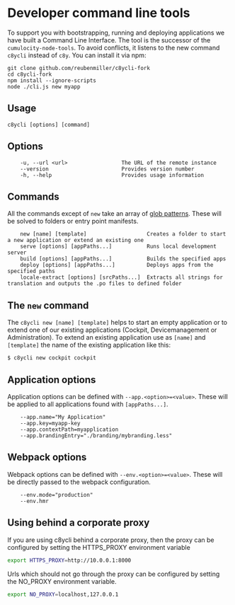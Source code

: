 # Developer command line tools
To support you with bootstrapping, running and deploying applications we have built a Command Line Interface. The tool is the successor of the `cumulocity-node-tools`. To avoid conflicts, it listens to the new command `c8ycli` instead of `c8y`. You can install it via npm:

```
git clone github.com/reubenmiller/c8ycli-fork
cd c8ycli-fork
npm install --ignore-scripts
node ./cli.js new myapp
```

## Usage

```
c8ycli [options] [command]
```

## Options

```
    -u, --url <url>                 The URL of the remote instance
    --version                       Provides version number
    -h, --help                      Provides usage information
```

## Commands

All the commands except of ```new``` take an array of [glob patterns](https://en.wikipedia.org/wiki/Glob_(programming)). These will be solved to folders or entry point manifests.

```
    new [name] [template]                   Creates a folder to start a new application or extend an existing one
    serve [options] [appPaths...]           Runs local development server
    build [options] [appPaths...]           Builds the specified apps
    deploy [options] [appPaths...]          Deploys apps from the specified paths
    locale-extract [options] [srcPaths...]  Extracts all strings for translation and outputs the .po files to defined folder
```

## The `new` command
The `c8ycli new [name] [template]` helps to start an empty application or to extend one of our existing applications (Cockpit, Devicemanagement or Administration). To extend an existing application use as `[name]` and `[template]` the name of the existing application like this:
```
$ c8ycli new cockpit cockpit
```

## Application options

Application options can be defined with ```--app.<option>=<value>```. These will be applied to all applications found with ```[appPaths...]```.

```
    --app.name="My Application"
    --app.key=myapp-key
    --app.contextPath=myapplication
    --app.brandingEntry="./branding/mybranding.less"
```

## Webpack options

Webpack options can be defined with ```--env.<option>=<value>```. These will be directly passed to the webpack configuration.

```
    --env.mode="production"
    --env.hmr
```

## Using behind a corporate proxy

If you are using c8ycli behind a corporate proxy, then the proxy can be configured by setting the HTTPS_PROXY environment variable

```sh
export HTTPS_PROXY=http://10.0.0.1:8000
```

Urls which should not go through the proxy can be configured by setting the NO_PROXY environment variable.

```sh
export NO_PROXY=localhost,127.0.0.1
```
